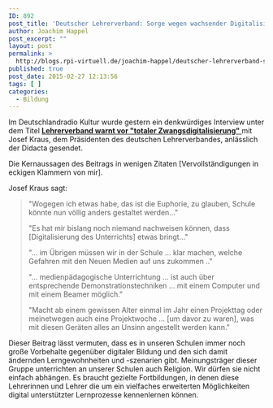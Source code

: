 ```yaml
---
ID: 892
post_title: 'Deutscher Lehrerverband: Sorge wegen wachsender Digitalisierung in Schule'
author: Joachim Happel
post_excerpt: ""
layout: post
permalink: >
  http://blogs.rpi-virtuell.de/joachim-happel/deutscher-lehrerverband-sorge-wegen-wachsender-digitalisierung-in-schule/
published: true
post_date: 2015-02-27 12:13:56
tags: [ ]
categories:
  - Bildung
---
```

Im Deutschlandradio Kultur wurde gestern ein denkwürdiges Interview unter dem Titel <a href="http://www.deutschlandradiokultur.de/schule-lehrerverband-warnt-vor-totaler-zwangsdigitalisierung.1008.de.html?dram:article_id=312601"><strong>Lehrerverband warnt vor "totaler Zwangsdigitalisierung"</strong> </a>mit Josef Kraus, dem Präsidenten des deutschen Lehrerverbandes, anlässlich der Didacta gesendet.

Die Kernaussagen des Beitrags in wenigen Zitaten [Vervollständigungen in eckigen Klammern von mir].

Josef Kraus sagt:
<blockquote>"Wogegen ich etwas habe, das ist die Euphorie, zu glauben, Schule könnte nun völlig anders gestaltet werden..."

"Es hat mir bislang noch niemand nachweisen können, dass [Digitalisierung des Unterrichts] etwas bringt..."

"... im Übrigen müssen wir in der Schule ... klar machen, welche Gefahren mit den Neuen Medien auf uns zukommen .."

"... medienpädagogische Unterrichtung ... ist auch über entsprechende Demonstrationstechniken ... mit einem Computer und mit einem Beamer möglich."

"Macht ab einem gewissen Alter einmal im Jahr einen Projekttag oder meinetwegen auch eine Projektwoche ... [um davor zu waren], was mit diesen Geräten alles an Unsinn angestellt werden kann."</blockquote>
Dieser Beitrag lässt vermuten, dass es in unseren Schulen immer noch große Vorbehalte gegenüber digitaler Bildung und den sich damit ändernden Lerngewohnheiten und -szenarien gibt. Meinungsträger dieser Gruppe unterrichten an unserer Schulen auch Religion. Wir dürfen sie nicht einfach abhängen. Es braucht gezielte Fortbildungen, in denen diese Lehrerinnen und Lehrer die um ein vielfaches erweiterten Möglichkeiten digital unterstützter Lernprozesse kennenlernen können.